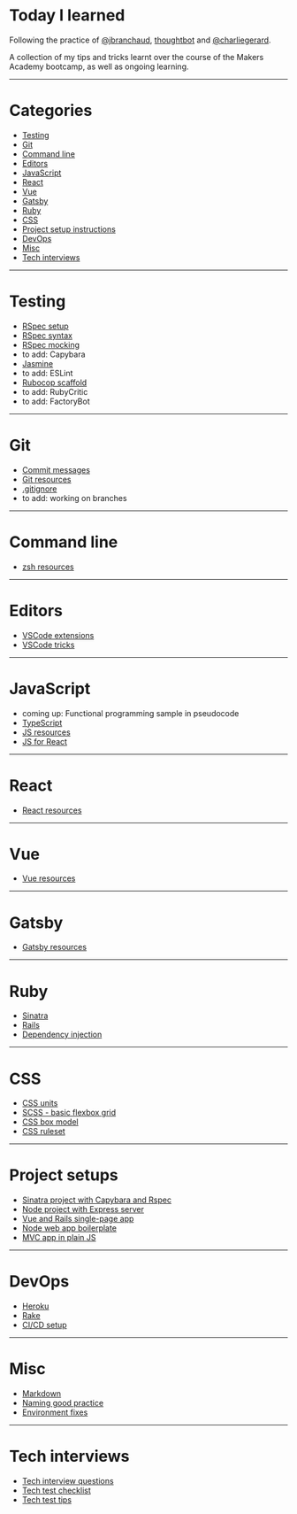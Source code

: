 # Today I learned

Following the practice of [@jbranchaud](https://github.com/jbranchaud/til), [thoughtbot](https://github.com/thoughtbot/til) and [@charliegerard](https://github.com/charliegerard/dev-notes). 

A collection of my tips and tricks learnt over the course of the Makers Academy bootcamp, as well as ongoing learning.

---

# Categories

* [Testing](#testing)
* [Git](#git)
* [Command line](#command-line)
* [Editors](#editors)
* [JavaScript](#javascript)
* [React](#react)
* [Vue](#vue)
* [Gatsby](#gatsby)
* [Ruby](#ruby)
* [CSS](#css)
* [Project setup instructions](#project-setups)
* [DevOps](#devops)
* [Misc](#misc)
* [Tech interviews](#tech-interviews)

---

# Testing

* [RSpec setup](testing/rspec-setup.md)
* [RSpec syntax](testing/rspec-syntax.md)
* [RSpec mocking](testing/rspec-mocks.md)
* to add: Capybara
* [Jasmine](testing/jasmine.md)
* to add: ESLint
* [Rubocop scaffold](testing/rubocop.yml)
* to add: RubyCritic
* to add: FactoryBot

---

# Git

* [Commit messages](git/commit-messages.md)
* [Git resources](git/git-resources.md)
* [.gitignore](git/gitignore.md)
* to add: working on branches

---

# Command line

* [zsh resources](command-line/zsh.md)

---

# Editors

* [VSCode extensions](editors/vscode-extensions.md)
* [VSCode tricks](editors/vscode-tricks.md)

---

# JavaScript

* coming up: Functional programming sample in pseudocode
* [TypeScript](javascript/typescript.md)
* [JS resources](javascript/js-resources.md)
* [JS for React](javascript/js-react.md)

---

# React

* [React resources](react/react-resources.md)

---

# Vue

* [Vue resources](vue/vue-resources.md)

---

# Gatsby

* [Gatsby resources](gatsby/gatsby.resources.md)

---

# Ruby  

* [Sinatra](ruby/sinatra.md)
* [Rails](ruby/rails.md)
* [Dependency injection](ruby/dependency-injection.md)

---

# CSS

* [CSS units](css/units.md)
* [SCSS - basic flexbox grid](css/scss-flexbox-grid.md)
* [CSS box model](css/css-box-model.md)
* [CSS ruleset](css/css-ruleset.md)

---

# Project setups

* [Sinatra project with Capybara and Rspec](setup/sinatra-capybara-rspec.md)
* [Node project with Express server](setup/node-express.md)
* [Vue and Rails single-page app](setup/vue-rails.md)
* [Node web app boilerplate](setup/node-boilerplate.md)
* [MVC app in plain JS](setup/mvc-plain-js.md)

---

# DevOps

* [Heroku](devops/heroku.md)
* [Rake](devops/rake.md)
* [CI/CD setup](devops/ci-cd.md)

---

# Misc

* [Markdown](misc/markdown-cheatsheet.md)
* [Naming good practice](misc/naming.md)
* [Environment fixes](misc/environment-fixes.md)

---

# Tech interviews

* [Tech interview questions](tech-interviews/questions.md)
* [Tech test checklist](tech-interviews/tech-test-checklist.md)
* [Tech test tips](tech-interviews/tech-test-tips.md)
